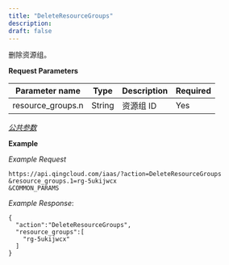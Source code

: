```yaml
---
title: "DeleteResourceGroups"
description: 
draft: false
---
```




删除资源组。

**Request Parameters**

| Parameter name | Type | Description | Required |
| --- | --- | --- | --- |
| resource_groups.n | String | 资源组 ID | Yes |

[_公共参数_](../../../parameters/)

**Example**

_Example Request_

```
https://api.qingcloud.com/iaas/?action=DeleteResourceGroups
&resource_groups.1=rg-5ukijwcx
&COMMON_PARAMS
```

_Example Response_:

```
{
  "action":"DeleteResourceGroups",
  "resource_groups":[
    "rg-5ukijwcx"
  ]
}
```
